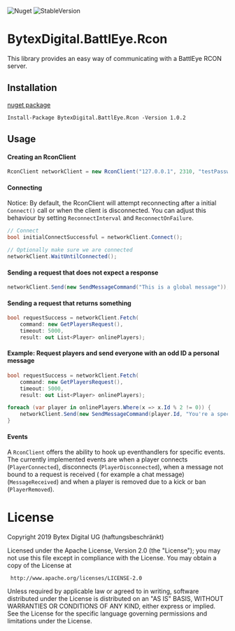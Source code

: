 ![Nuget](https://img.shields.io/nuget/v/BytexDigital.BattlEye.Rcon.svg?style=flat-square)
![StableVersion](https://img.shields.io/badge/stable_version-v1.0.2-green.svg?style=flat-square)

# BytexDigital.BattlEye.Rcon
This library provides an easy way of communicating with a BattlEye RCON server.

## Installation
[nuget package](https://www.nuget.org/packages/BytexDigital.BattlEye.Rcon/)
```
Install-Package BytexDigital.BattlEye.Rcon -Version 1.0.2
```


## Usage
#### Creating an RconClient
```cs
RconClient networkClient = new RconClient("127.0.0.1", 2310, "testPassword");
```

#### Connecting
Notice: By default, the RconClient will attempt reconnecting after a initial `Connect()` call or when the client is disconnected.
You can adjust this behaviour by setting `ReconnectInterval` and `ReconnectOnFailure`.
```cs
// Connect
bool initialConnectSuccessful = networkClient.Connect();

// Optionally make sure we are connected
networkClient.WaitUntilConnected();
```

#### Sending a request that does not expect a response
```cs
networkClient.Send(new SendMessageCommand("This is a global message"));
```

#### Sending a request that returns something
```cs
bool requestSuccess = networkClient.Fetch(
	command: new GetPlayersRequest(),
	timeout: 5000,
	result: out List<Player> onlinePlayers);
```

#### Example: Request players and send everyone with an odd ID a personal message
```cs
bool requestSuccess = networkClient.Fetch(
	command: new GetPlayersRequest(),
	timeout: 5000,
	result: out List<Player> onlinePlayers);

foreach (var player in onlinePlayers.Where(x => x.Id % 2 != 0)) {
	networkClient.Send(new SendMessageCommand(player.Id, "You're a special person"));
}
```

#### Events
A `RconClient` offers the ability to hook up eventhandlers for specific events. The currently implemented events are when a player connects (`PlayerConnected`), disconnects (`PlayerDisconnected`), when a message not bound to a request is received ( for example a chat message) (`MessageReceived`) and when a player is removed due to a kick or ban (`PlayerRemoved`).

# License
Copyright 2019 Bytex Digital UG (haftungsbeschränkt)

 Licensed under the Apache License, Version 2.0 (the "License");
 you may not use this file except in compliance with the License.
 You may obtain a copy of the License at

     http://www.apache.org/licenses/LICENSE-2.0

 Unless required by applicable law or agreed to in writing, software
 distributed under the License is distributed on an "AS IS" BASIS,
 WITHOUT WARRANTIES OR CONDITIONS OF ANY KIND, either express or implied.
 See the License for the specific language governing permissions and
 limitations under the License.
